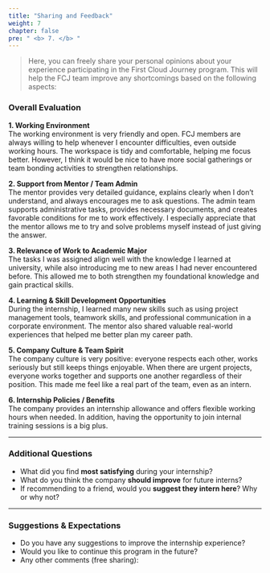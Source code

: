 ```yaml
---
title: "Sharing and Feedback"
weight: 7
chapter: false
pre: " <b> 7. </b> "
---
```


> Here, you can freely share your personal opinions about your experience participating in the First Cloud Journey program. This will help the FCJ team improve any shortcomings based on the following aspects:

### Overall Evaluation

**1. Working Environment**  
The working environment is very friendly and open. FCJ members are always willing to help whenever I encounter difficulties, even outside working hours. The workspace is tidy and comfortable, helping me focus better. However, I think it would be nice to have more social gatherings or team bonding activities to strengthen relationships.

**2. Support from Mentor / Team Admin**  
The mentor provides very detailed guidance, explains clearly when I don’t understand, and always encourages me to ask questions. The admin team supports administrative tasks, provides necessary documents, and creates favorable conditions for me to work effectively. I especially appreciate that the mentor allows me to try and solve problems myself instead of just giving the answer.

**3. Relevance of Work to Academic Major**  
The tasks I was assigned align well with the knowledge I learned at university, while also introducing me to new areas I had never encountered before. This allowed me to both strengthen my foundational knowledge and gain practical skills.

**4. Learning & Skill Development Opportunities**  
During the internship, I learned many new skills such as using project management tools, teamwork skills, and professional communication in a corporate environment. The mentor also shared valuable real-world experiences that helped me better plan my career path.

**5. Company Culture & Team Spirit**  
The company culture is very positive: everyone respects each other, works seriously but still keeps things enjoyable. When there are urgent projects, everyone works together and supports one another regardless of their position. This made me feel like a real part of the team, even as an intern.

**6. Internship Policies / Benefits**  
The company provides an internship allowance and offers flexible working hours when needed. In addition, having the opportunity to join internal training sessions is a big plus.

---

### Additional Questions
- What did you find **most satisfying** during your internship?  
- What do you think the company **should improve** for future interns?  
- If recommending to a friend, would you **suggest they intern here**? Why or why not?  

---

### Suggestions & Expectations
- Do you have any suggestions to improve the internship experience?  
- Would you like to continue this program in the future?  
- Any other comments (free sharing):
